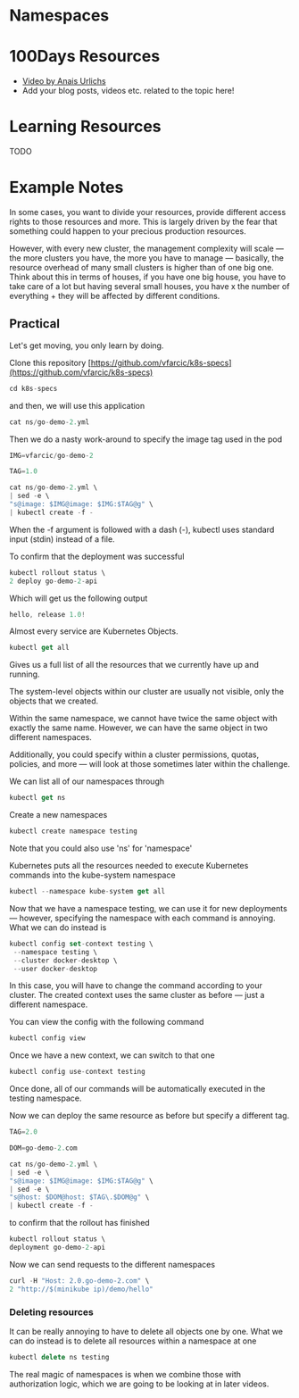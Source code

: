 # Namespaces

# 100Days Resources
* [Video by Anais Urlichs](https://youtu.be/GD-CweSXsfY)
* Add your blog posts, videos etc. related to the topic here!

# Learning Resources
TODO

# Example Notes

In some cases, you want to divide your resources, provide different access rights to those resources and more. This is largely driven by the fear that something could happen to your precious production resources.

However, with every new cluster, the management complexity will scale — the more clusters you have, the more you have to manage — basically, the resource overhead of many small clusters is higher than of one big one. Think about this in terms of houses, if you have one big house, you have to take care of a lot but having several small houses, you have x the number of everything + they will be affected by different conditions. 

## Practical

Let's get moving, you only learn by doing.

Clone this repository [https://github.com/vfarcic/k8s-specs](https://github.com/vfarcic/k8s-specs) 

```jsx
cd k8s-specs
```

and then, we will use this application

```jsx
cat ns/go-demo-2.yml
```

Then we do a nasty work-around to specify the image tag used in the pod

```jsx
IMG=vfarcic/go-demo-2

TAG=1.0

cat ns/go-demo-2.yml \
| sed -e \
"s@image: $IMG@image: $IMG:$TAG@g" \
| kubectl create -f -
```

When the -f argument is followed with a
dash (-), kubectl uses standard input (stdin) instead of a file.

To confirm that the deployment was successful 

```jsx
kubectl rollout status \
2 deploy go-demo-2-api
```

Which will get us the following output

```jsx
hello, release 1.0!
```

Almost every service are Kubernetes Objects. 

```jsx
kubectl get all
```

Gives us a full list of all the resources that we currently have up and running.

The system-level objects within our cluster are usually not visible, only the objects that we created.

Within the same namespace, we cannot have twice the same object with exactly the same name. However, we can have the same object in two different namespaces. 

Additionally, you could specify within a cluster permissions, quotas, policies, and more — will look at those sometimes later within the challenge.

We can list all of our namespaces through

```jsx
kubectl get ns
```

Create a new namespaces

```jsx
kubectl create namespace testing
```

Note that you could also use 'ns' for 'namespace'

Kubernetes puts all the resources needed to execute Kubernetes commands into the kube-system namespace

```jsx
kubectl --namespace kube-system get all
```

Now that we have a namespace testing, we can use it for new deployments — however, specifying the namespace with each command is annoying. What we can do instead is

```jsx
kubectl config set-context testing \
 --namespace testing \
 --cluster docker-desktop \
 --user docker-desktop
```

In this case, you will have to change the command according to your cluster. The created context uses the same cluster as before — just a different namespace.

You can view the config with the following command

```jsx
kubectl config view
```

Once we have a new context, we can switch to that one

```jsx
kubectl config use-context testing
```

Once done, all of our commands will be automatically executed in the testing namespace.

Now we can deploy the same resource as before but specify a different tag.

```jsx
TAG=2.0

DOM=go-demo-2.com

cat ns/go-demo-2.yml \
| sed -e \
"s@image: $IMG@image: $IMG:$TAG@g" \
| sed -e \
"s@host: $DOM@host: $TAG\.$DOM@g" \
| kubectl create -f -
```

to confirm that the rollout has finished

```jsx
kubectl rollout status \
deployment go-demo-2-api
```

Now we can send requests to the different namespaces 

```jsx
curl -H "Host: 2.0.go-demo-2.com" \
2 "http://$(minikube ip)/demo/hello"
```

### Deleting resources

It can be really annoying to have to delete all objects one by one. What we can do instead is to delete all resources within a namespace at one 

```jsx
kubectl delete ns testing
```

The real magic of namespaces is when we combine those with authorization logic, which we are going to be looking at in later videos.